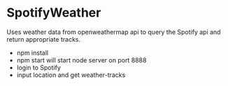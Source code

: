 # SpotifyWeather

Uses weather data from openweathermap api to query the Spotify api and return appropriate tracks.

- npm install
- npm start will start node server on port 8888
- login to Spotify
- input location and get weather-tracks
